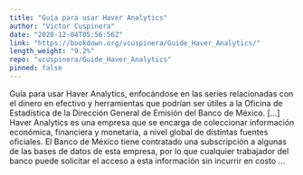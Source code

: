 ```yaml
---
title: "Guía para usar Haver Analytics"
author: "Victor Cuspinera"
date: "2020-12-04T05:56:56Z"
link: "https://bookdown.org/vcuspinera/Guide_Haver_Analytics/"
length_weight: "9.2%"
repo: "vcuspinera/Guide_Haver_Analytics"
pinned: false
---
```


Guía para usar Haver Analytics, enfocándose en las series relacionadas con el dinero en efectivo y herramientas que podrían ser útiles a la Oficina de Estadística de la Dirección General de Emisión del Banco de México. [...] Haver Analytics es una empresa que se encarga de coleccionar información económica, financiera y monetaria, a nivel global de distintas fuentes oficiales. El Banco de México tiene contratado una subscripción a algunas de las bases de datos de esta empresa, por lo que cualquier trabajador del banco puede solicitar el acceso a esta información sin incurrir en costo ...
